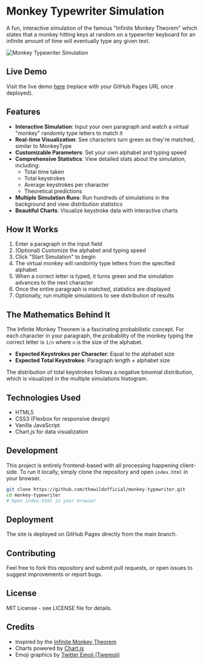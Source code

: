 # Monkey Typewriter Simulation

A fun, interactive simulation of the famous "Infinite Monkey Theorem" which states that a monkey hitting keys at random on a typewriter keyboard for an infinite amount of time will eventually type any given text.

![Monkey Typewriter Simulation](https://via.placeholder.com/800x400?text=Monkey+Typewriter+Simulation)

## Live Demo

Visit the live demo [here](https://github.com/thewildofficial/money-typewriter.git) (replace with your GitHub Pages URL once deployed).
## Features

- **Interactive Simulation**: Input your own paragraph and watch a virtual "monkey" randomly type letters to match it
- **Real-time Visualization**: See characters turn green as they're matched, similar to MonkeyType
- **Customizable Parameters**: Set your own alphabet and typing speed
- **Comprehensive Statistics**: View detailed stats about the simulation, including:
  - Total time taken
  - Total keystrokes
  - Average keystrokes per character
  - Theoretical predictions
- **Multiple Simulation Runs**: Run hundreds of simulations in the background and view distribution statistics
- **Beautiful Charts**: Visualize keystroke data with interactive charts

## How It Works

1. Enter a paragraph in the input field
2. (Optional) Customize the alphabet and typing speed
3. Click "Start Simulation" to begin
4. The virtual monkey will randomly type letters from the specified alphabet
5. When a correct letter is typed, it turns green and the simulation advances to the next character
6. Once the entire paragraph is matched, statistics are displayed
7. Optionally, run multiple simulations to see distribution of results

## The Mathematics Behind It

The Infinite Monkey Theorem is a fascinating probabilistic concept. For each character in your paragraph, the probability of the monkey typing the correct letter is `1/n` where `n` is the size of the alphabet.

- **Expected Keystrokes per Character**: Equal to the alphabet size
- **Expected Total Keystrokes**: Paragraph length × alphabet size

The distribution of total keystrokes follows a negative binomial distribution, which is visualized in the multiple simulations histogram.

## Technologies Used

- HTML5
- CSS3 (Flexbox for responsive design)
- Vanilla JavaScript
- Chart.js for data visualization

## Development

This project is entirely frontend-based with all processing happening client-side. To run it locally, simply clone the repository and open `index.html` in your browser.

```bash
git clone https://github.com/thewildofficial/monkey-typewriter.git
cd monkey-typewriter
# Open index.html in your browser
```

## Deployment

The site is deployed on GitHub Pages directly from the main branch.

## Contributing

Feel free to fork this repository and submit pull requests, or open issues to suggest improvements or report bugs.

## License

MIT License - see LICENSE file for details.

## Credits

- Inspired by the [Infinite Monkey Theorem](https://en.wikipedia.org/wiki/Infinite_monkey_theorem)
- Charts powered by [Chart.js](https://www.chartjs.org/)
- Emoji graphics by [Twitter Emoji (Twemoji)](https://twemoji.twitter.com/)